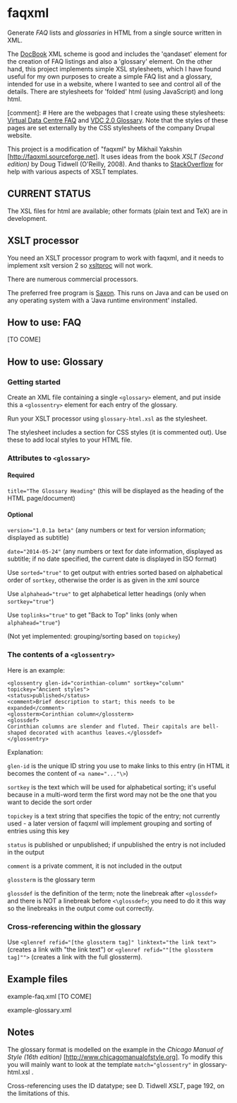 faqxml
======

Generate _FAQ_ lists and _glossaries_ in HTML from a single source written in XML.

The [DocBook](http://docbook.sourceforge.net/) XML scheme is good and includes the 'qandaset' element for the creation of FAQ listings and also a 'glossary' element. On the other hand, this project implements simple XSL stylesheets, which I have found useful for my own purposes to create a simple FAQ list and a glossary, intended for use in a website, where I wanted to see and control all of the details. There are stylesheets for 'folded' html (using JavaScript) and long html. 

[comment]: # Here are the webpages that I create using these stylesheets: [Virtual Data Centre FAQ](http://cloudstore.interoute.com/main/knowledge-centre/library/vdc-20-faq) and [VDC 2.0 Glossary](http://cloudstore.interoute.com/main/knowledge-centre/library/vdc-20-glossary). Note that the styles of these pages are set externally by the CSS stylesheets of the company Drupal website.

This project is a modification of "faqxml" by Mikhail Yakshin [http://faqxml.sourceforge.net]. It uses ideas from the book *XSLT (Second edition)* by Doug Tidwell (O'Reilly, 2008). And thanks to [StackOverflow](http://www.stackoverflow.com) for help with various aspects of XSLT templates.

CURRENT STATUS
--------------

The XSL files for html are available; other formats (plain text and TeX) are in development.


XSLT processor
--------------

You need an XSLT processor program to work with faqxml, and it needs to implement xslt version 2 so [xsltproc](http://xmlsoft.org/XSLT/xsltproc.html) will not work. 

There are numerous commercial processors. 

The preferred free program is [Saxon](http://saxon.sourceforge.net/). This runs on Java and can be used on any operating system with a 'Java runtime environment' installed.


How to use: FAQ
---------------

[TO COME]


How to use: Glossary
--------------------

### Getting started

Create an XML file containing a single `<glossary>` element, and put inside this a `<glossentry>` element for each entry of
the glossary.

Run your XSLT processor using `glossary-html.xsl` as the stylesheet.

The stylesheet includes a section for CSS styles (it is commented out). Use these to add local styles to your HTML file. 

### Attributes to `<glossary>`

#### Required

`title="The Glossary Heading"` (this will be displayed as the heading of the HTML page/document)

#### Optional

`version="1.0.1a beta"` (any numbers or text for version information; displayed as subtitle)

`date="2014-05-24"` (any numbers or text for date information, displayed as subtitle; if no date specified, the current date is displayed in ISO format)

Use `sorted="true"` to get output with entries sorted based on alphabetical order of `sortkey`, otherwise the order is as given in the xml source

Use `alphahead="true"` to get alphabetical letter headings (only when `sortkey="true"`)
 
Use `toplinks="true"` to get "Back to Top" links (only when `alphahead="true"`)

(Not yet implemented: grouping/sorting based on `topickey`)

### The contents of a `<glossentry>`
Here is an example:

    <glossentry glen-id="corinthian-column" sortkey="column" topickey="Ancient styles"> 
    <status>published</status> 
    <comment>Brief description to start; this needs to be expanded</comment>
    <glossterm>Corinthian column</glossterm> 
    <glossdef> 
    Corinthian columns are slender and fluted. Their capitals are bell-shaped decorated with acanthus leaves.</glossdef> 
    </glossentry>

Explanation:

`glen-id` is the unique ID string you use to make links to this entry (in HTML it becomes the content of `<a name="..."\>`)

`sortkey` is the text which will be used for alphabetical sorting; it's useful because in a multi-word term the first word may not be the one that you want to decide the sort order

`topickey` is a text string that specifies the topic of the entry; not currently used - a later version of faqxml will implement grouping and sorting of entries using this key

`status` is published or unpublished; if unpublished the entry is not included in the output

`comment` is a private comment, it is not included in the output

`glossterm` is the glossary term

`glossdef` is the definition of the term; note the linebreak after `<glossdef>` and there is NOT a linebreak before `<\glossdef>`; you need to do it this way so the linebreaks in the output come out correctly.

### Cross-referencing within the glossary 
Use `<glenref refid="[the glossterm tag]" linktext="the link text">` (creates a link with "the link text") or `<glenref refid=""[the glossterm tag]"">` (creates a link with the full glossterm).

Example files
-------------

example-faq.xml [TO COME]

example-glossary.xml


Notes
-----

The glossary format is modelled on the example in the *Chicago Manual of Style (16th edition)* [http://www.chicagomanualofstyle.org]. To modify this you will mainly want to look at the template `match="glossentry"` in glossary-html.xsl .

Cross-referencing uses the ID datatype; see D. Tidwell *XSLT*, page 192, on the limitations of this.